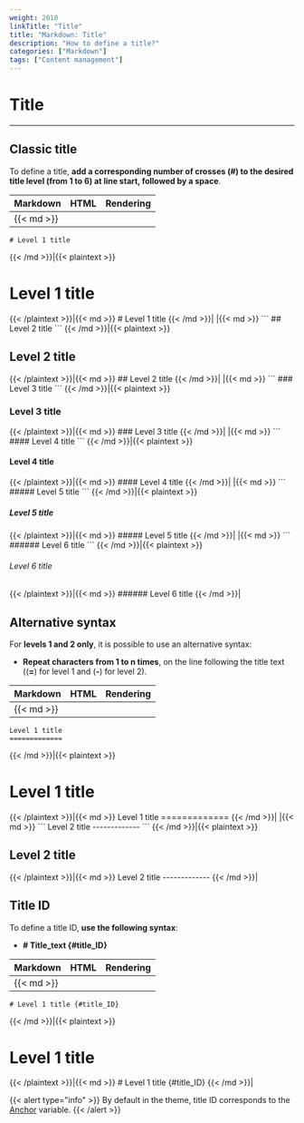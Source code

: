```yaml
---
weight: 2010
linkTitle: "Title"
title: "Markdown: Title"
description: "How to define a title?"
categories: ["Markdown"]
tags: ["Content management"]
---
```


# Title
---

## Classic title

To define a title, **add a corresponding number of crosses (\#) to the desired title level (from 1 to 6) at line start, followed by a space**.

| Markdown | HTML | Rendering |
| -------- | ---- | --------- |
|{{< md >}}
```
# Level 1 title
```
{{< /md >}}|{{< plaintext >}}
<h1>Level 1 title</h1>
{{< /plaintext >}}|{{< md >}}
# Level 1 title
{{< /md >}}|
|{{< md >}}
```
## Level 2 title
```
{{< /md >}}|{{< plaintext >}}
<h2>Level 2 title</h2>
{{< /plaintext >}}|{{< md >}}
## Level 2 title
{{< /md >}}|
|{{< md >}}
```
### Level 3 title
```
{{< /md >}}|{{< plaintext >}}
<h3>Level 3 title</h3>
{{< /plaintext >}}|{{< md >}}
### Level 3 title
{{< /md >}}|
|{{< md >}}
```
#### Level 4 title
```
{{< /md >}}|{{< plaintext >}}
<h4>Level 4 title</h4>
{{< /plaintext >}}|{{< md >}}
#### Level 4 title
{{< /md >}}|
|{{< md >}}
```
##### Level 5 title
```
{{< /md >}}|{{< plaintext >}}
<h5>Level 5 title</h5>
{{< /plaintext >}}|{{< md >}}
##### Level 5 title
{{< /md >}}|
|{{< md >}}
```
###### Level 6 title
```
{{< /md >}}|{{< plaintext >}}
<h6>Level 6 title</h6>
{{< /plaintext >}}|{{< md >}}
###### Level 6 title
{{< /md >}}|

## Alternative syntax

For **levels 1 and 2 only**, it is possible to use an alternative syntax:

* **Repeat characters from 1 to n times**, on the line following the title text ((**=**) for level 1 and (**-**) for level 2).

| Markdown | HTML | Rendering |
| -------- | ---- | --------- |
|{{< md >}}
```
Level 1 title
=============
```
{{< /md >}}|{{< plaintext >}}
<h1>Level 1 title</h1>
{{< /plaintext >}}|{{< md >}}
Level 1 title
=============
{{< /md >}}|
|{{< md >}}
```
Level 2 title
-------------
```
{{< /md >}}|{{< plaintext >}}
<h2>Level 2 title</h2>
{{< /plaintext >}}|{{< md >}}
Level 2 title
-------------
{{< /md >}}|

## Title ID

To define a title ID, **use the following syntax**:

* **# Title_text {#title_ID}**

| Markdown | HTML | Rendering |
| -------- | ---- | --------- |
|{{< md >}}
```
# Level 1 title {#title_ID}
```
{{< /md >}}|{{< plaintext >}}
<h1 id="title_ID">Level 1 title</h1>
{{< /plaintext >}}|{{< md >}}
# Level 1 title {#title_ID}
{{< /md >}}|

{{< alert type="info" >}}
By default in the theme, title ID corresponds to the [Anchor](https://gohugo.io/getting-started/configuration-markup#render-hook-templates) variable.
{{< /alert >}}
